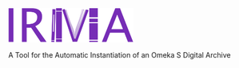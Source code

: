 <img src="data/large_logo.png" alt="logo" width="250"/>

A Tool for the Automatic Instantiation of an Omeka S Digital Archive
